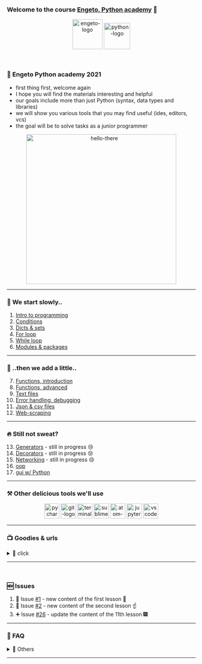
### Welcome to the course [Engeto, Python academy](https://engeto.cz/python-akademie/) 👋

<p align="center">
  <img alt="engeto-logo" width="80px" src="https://engeto.cz/wp-content/uploads/2019/01/engeto-square.png" />
  <img alt="python-logo" width="70px" src="https://hackaday.com/wp-content/uploads/2019/09/python-logo.png" />
</p>
<br>

### 📖 Engeto Python academy 2021
- first thing first, welcome again
- I hope you will find the materials interesting and helpful
- our goals include more than just Python (syntax, data types and libraries)
- we will show you various tools that you may find useful (ides, editors, vcs)
- the goal will be to solve tasks as a junior programmer

<p align="center">
  <img alt="hello-there" width="400px" src="https://media.giphy.com/media/Nx0rz3jtxtEre/giphy-downsized.gif" />
</p>

---

### 🐌 We start slowly..
1. [Intro to programming](https://github.com/Bralor/python-academy-2021/tree/master/materials/01_intro_to_programming)
2. [Conditions](https://github.com/Bralor/python-academy-2021/tree/master/materials/02_conditions)
3. [Dicts & sets](https://github.com/Bralor/python-academy-2021/tree/master/materials/03_dicts_and_sets)
4. [For loop](https://github.com/Bralor/python-academy-2021/tree/master/materials/04_for_loop)
5. [While loop](https://github.com/Bralor/python-academy-2021/tree/master/materials/05_while_loop)
6. [Modules & packages](https://github.com/Bralor/python-academy-2021/tree/master/materials/06_modules_and_packages)
---

### 🦅 ..then we add a little..
7. [Functions, introduction](https://github.com/Bralor/python-academy-2021/tree/master/materials/07_functions_intro)
8. [Functions, advanced](https://github.com/Bralor/python-academy-2021/tree/master/materials/08_scopes)
9. [Text files](https://github.com/Bralor/python-academy-2021/tree/master/materials/09_text_files)
10. [Error handling, debugging](https://github.com/Bralor/python-academy-2021/tree/master/materials/10_handling_and_debbugging)
11. [Json & csv files](https://github.com/Bralor/python-academy-2021/tree/master/materials/11_json_and_csv)
12. [Web-scraping](https://github.com/Bralor/python-academy-2021/tree/master/materials/12_web_scraping)
---

### 🔥 Still not sweat?
13. [Generators]() - still in progress 😢
14. [Decorators]() - still in progress 😢
15. [Networking]() - still in progress 😢
16. [oop](https://github.com/Bralor/python-academy-2021/tree/master/materials/15_oop)
17. [gui w/ Python](https://github.com/Bralor/python-academy-2021/tree/master/materials/14_gui)
---

### ⚒  Other delicious tools we'll use
<p align="center">
  <img alt="pycharm-logo" width="40px" src="https://upload.wikimedia.org/wikipedia/commons/thumb/a/a1/PyCharm_Logo.svg/150px-PyCharm_Logo.svg.png" />
  <img alt="git-logo" width="40px" src="https://image.freepik.com/free-icon/github-cat-in-a-circle_318-41747.jpg" />
  <img alt="terminal" width="40px" src="https://www.wikibit.it/wp-content/uploads/2017/04/cosa-significa-terminale.png" />
  <img alt="sublime-logo" width="40px" src="https://dl2.macupdate.com/images/icons256/39459.png?d=1512398851" />
  <img alt="atom-logo" width="40px" src="https://www.piradix.com/wp-content/uploads/Image-a-la-une/AtomTextEditor.png" />
  <img alt="jupyter-logo" width="40px" src="https://upload.wikimedia.org/wikipedia/commons/thumb/3/38/Jupyter_logo.svg/langfr-220px-Jupyter_logo.svg.png" />
  <img alt="vscode-logo" width="40px" src="https://dl2.macupdate.com/images/icons256/54025.png?d=1488487262" />
</p>

---

### 📺 Goodies & urls
<details>
  <summary>🔽 click</summary>

<!--START_SECTION:details-->
- 🐍 [minimalist presentation](https://docs.google.com/presentation/d/1BKgmTrre-Go78OjExTP2JfaXTgUZ1KX2RRoayX6grsk/edit#slide=id.ga479756cdf_0_6)
- 🦆 [Lesson01, repl.it](https://repl.it/)
- 🐝 [Lesson01, slack](https://slack.com/intl/en-cz/)
- 🐔 [Lesson01, engeto.com](https://engeto.com/cs/)
- 🦋 [Lesson01, built-in functions](https://docs.python.org/3/library/functions.html)

- 🐖 [Lesson11, mockaroo.com](https://mockaroo.com/)
- 🐄 [Lesson11, json](https://docs.python.org/3/library/json.html)
- 🐈 [Lesson11, sys](https://docs.python.org/3/library/sys.html)
- 🐕 [Lesson11, os](https://docs.python.org/3/library/os.html)
<!--END_SECTION:details-->

</details>

---

<br>

### 🆕 Issues
<!--START_SECTION:activities-->
1. 🏁 Issue [#1](https://github.com/Bralor/python-academy-2021/issues/1) - new content of the first lesson 💪
2. 🏁 Issue [#2](https://github.com/Bralor/python-academy-2021/issues/2) - new content of the second lesson ☝
3. ➕ Issue [#26](https://github.com/Bralor/python-academy-2021/issues/26) - update the content of the 11th lesson 🎆
<!--END_SECTION:activities-->

---

### 🏫 FAQ
<details>
  <summary>🔽 Others</summary>

  ### What is [Engeto](https://engeto.cz/o-nas/)❓
  It is a company that helps to educate people in the field of information
  technologies.

  ### What is [Python](https://www.python.org)❓
  It is an ideal programming language for complete beginners.

  ### Even in 2020❓
  Sure, still belongs among the top 4
  (➡ [check the source](https://www.codingame.com/work/codingame-developer-survey-2020/#page6))

  ### Where to start ❓
  The best place is the official website
  (➡ [especially the community section](https://www.python.org/community/))

</details>

---
